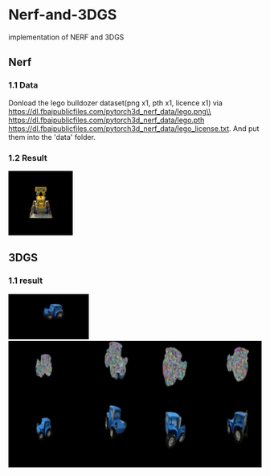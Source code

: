 # Nerf-and-3DGS
implementation of NERF and 3DGS

## Nerf
### 1.1 Data
Donload the lego bulldozer dataset(png x1, pth x1, licence x1) via https://dl.fbaipublicfiles.com/pytorch3d_nerf_data/lego.png\\
https://dl.fbaipublicfiles.com/pytorch3d_nerf_data/lego.pth
https://dl.fbaipublicfiles.com/pytorch3d_nerf_data/lego_license.txt. And put them into the 'data' folder.

### 1.2 Result

![visualization of NERF training result](./nerf/results/test_result.gif)

## 3DGS
### 1.1 result
![visualization of 3dgs training result](./3DGS/results/test_3dgs.gif)
![visualization of 3dgs training progress](./3DGS/results/progress.gif)

